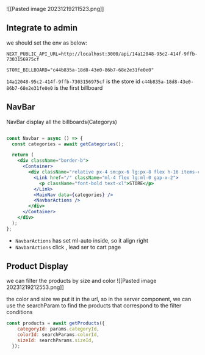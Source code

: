 ![[Pasted image 20231219211523.png]]

## Integrate to admin

we should set the env as below:
```env
NEXT_PUBLIC_API_URL=http://localhost:3000/api/14a12048-95c2-414f-9ffb-7303156975cf

STORE_BILLBOARD="c44b835a-18d8-43e0-86b7-68e2e31fe0e0"
```

`14a12048-95c2-414f-9ffb-7303156975cf` is the store id
`c44b835a-18d8-43e0-86b7-68e2e31fe0e0` is the first billboard



## NavBar 
NavBar display all the billboards(Categorys)
```jsx

const Navbar = async () => {
  const categories = await getCategories();

  return ( 
    <div className="border-b">
      <Container>
        <div className="relative px-4 sm:px-6 lg:px-8 flex h-16 items-center">
          <Link href="/" className="ml-4 flex lg:ml-0 gap-x-2">
            <p className="font-bold text-xl">STORE</p>
          </Link>
          <MainNav data={categories} />
          <NavbarActions />
        </div>
      </Container>
    </div>
  );
};
```

- `NavbarActions` has set ml-auto inside, so it align right
- `NavbarActions` click , lead ser to cart page

## Product Display 
we can filter the products by size and color
![[Pasted image 20231219212553.png]]

the color and size we put it in the url, so in the server component, we can use the searchParam to find
the products that correspond to the filter conditions
```jsx
const products = await getProducts({ 
    categoryId: params.categoryId,
    colorId: searchParams.colorId,
    sizeId: searchParams.sizeId,
  });
```



